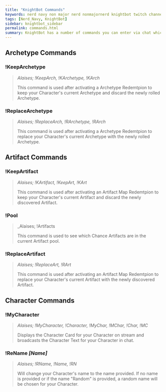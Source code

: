 ```yaml
---
title: "KnightBot Commands"
keywords: nerd navy non major nerd nonmajornerd knightbot twitch channel bot chat
tags: [Nerd_Navy, KnightBot]
sidebar: knightbot_sidebar
permalink: commands.html
summary: KnightBot has a number of commands you can enter via chat which follow the syntax '!Command [Parameters]'. Commands are not case sensetive and do not cost channel points to use.
---
```


## Archetype Commands

### !KeepArchetype
> _Alaises; !KeepArch, !KArchetype, !KArch_
> 
> This command is used after activating a Archetype Redemtpion to keep your Character's current Archetype and discard the newly rolled Archetype. 

### !ReplaceArchetype
> _Alaises; !ReplaceArch, !RArchetype, !RArch_
> 
> This command is used after activating a Archetype Redemtpion to replace your Character's current Archetype with the newly rolled Archetype. 

## Artifact Commands

### !KeepArtifact
> _Alaises; !KArtifact, !KeepArt, !KArt_
>
> This command is used after activating an Artifact Map Redemtpion to keep your Character's current Artifact and discard the newly discovered Artifact. 

### !Pool
> _Alaises; !Artifacts
>
> This command is used to see which Chance Artifacts are in the current Artifact pool.

### !ReplaceArtifact
> _Alaises; !ReplaceArt, !RArt_
>
> This command is used after activating an Artifact Map Redemtpion to replace your Character's current Artifact with the newly discovered Artifact. 

## Character Commands

### !MyCharacter
> _Alaises; !MyCharacter, !Character, !MyChar, !MChar, !Char, !MC_
>
> Displays the Character Card for your Character on stream and broadcasts the Character Text for your Character in chat.

### !ReName _[Name]_
> _Alaises; !RName, !Name, !RN_
>
> Will change your Character's name to the name provided. If no name is provided or if the name "Random" is provided, a random name will be chosen for your Character.